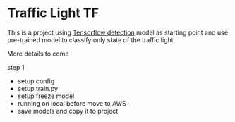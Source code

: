 # Traffic Light TF

This is a project using [Tensorflow detection](https://github.com/tensorflow/models) model as starting point and use pre-trained model to classify only state of the traffic light.

More details to come

step 1
* setup config
* setup train.py
* setup freeze model
* running on local before move to AWS
* save models and copy it to project